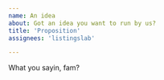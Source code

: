 ```yaml
---
name: An idea
about: Got an idea you want to run by us?
title: 'Proposition'
assignees: 'listingslab'

---
```


What you sayin, fam?